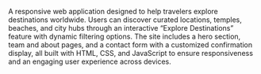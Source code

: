 A responsive web application designed to help travelers explore destinations worldwide. Users can discover curated locations, temples, beaches, and city hubs through an interactive “Explore Destinations” feature with dynamic filtering options. The site includes a hero section, team and about pages, and a contact form with a customized confirmation display, all built with HTML, CSS, and JavaScript to ensure responsiveness and an engaging user experience across devices.
